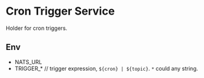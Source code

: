 # Cron Trigger Service

Holder for cron triggers.

## Env

- NATS_URL
- TRIGGER_* // trigger expression, `${cron} | ${topic}`. `*` could any string.